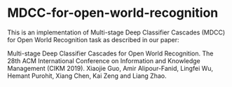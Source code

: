 # MDCC-for-open-world-recognition
This is an implementation of Multi-stage Deep Classifier Cascades (MDCC) for Open World Recognition task as described in our paper:

Multi-stage Deep Classifier Cascades for Open World Recognition. The 28th ACM International Conference on Information and Knowledge Management (CIKM 2019).
Xiaojie Guo, Amir Alipour-Fanid, Lingfei Wu, Hemant Purohit, Xiang Chen, Kai Zeng and Liang Zhao.
